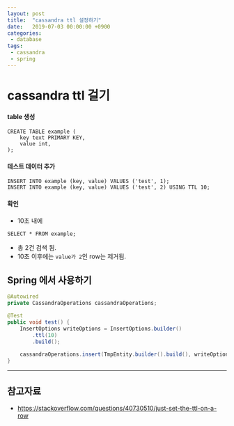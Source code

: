 ```yaml
---
layout: post
title:  "cassandra ttl 설정하기"
date:   2019-07-03 00:00:00 +0900
categories:
 - database
tags: 
 - cassandra
 - spring
---
```

# cassandra ttl 걸기

#### table 생성
```cql
CREATE TABLE example (
    key text PRIMARY KEY,
    value int,
);
```

#### 테스트 데이터 추가
```cql
INSERT INTO example (key, value) VALUES ('test', 1);
INSERT INTO example (key, value) VALUES ('test', 2) USING TTL 10;
```

#### 확인
- 10초 내에
```cql
SELECT * FROM example;
```

- 총 2건 검색 됨.
- 10초 이후에는 `value가 2`인 row는 제거됨.

## Spring 에서 사용하기
```java
@Autowired
private CassandraOperations cassandraOperations;

@Test
public void test() {
	InsertOptions writeOptions = InsertOptions.builder()
		.ttl(10)
		.build();
	
	cassandraOperations.insert(TmpEntity.builder().build(), writeOptions);
}
```

---
## 참고자료
- https://stackoverflow.com/questions/40730510/just-set-the-ttl-on-a-row
